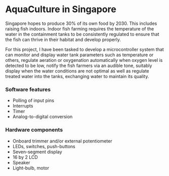# AquaCulture in Singapore
Singapore hopes to produce 30% of its own food by 2030. This includes raising fish indoors. Indoor fish farming requires the temperature of the water in the containment tanks to be consistently regulated to ensure that the fish can thrive in their habitat and develop properly. 

For this project, I have been tasked to develop a microcontroller system that can monitor and display water tank parameters such as temperature or others, regulate aeration or oxygenation automatically when oxygen level is detected to be low, notify the fish farmers via an audible tone, suitably display when the water conditions are not optimal as well as regulate treated water into the tanks, exchanging water to maintain its quality.

### Software features
- Polling of input pins
- Interrupts
- Timer
- Analog-to-digital conversion

### Hardware components
- Onboard trimmer and/or external potentiometer
- LEDs, switches, push-buttons
- Seven-segment display
- 16 by 2 LCD
- Speaker
- Light-bulb, motor

### 
